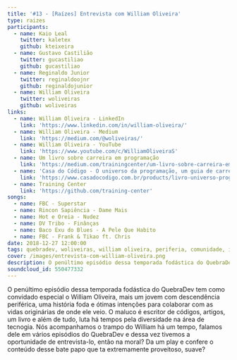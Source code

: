 ```yaml
---
title: '#13 - [Raízes] Entrevista com William Oliveira'
type: raizes
participants:
  - name: Kaio Leal
    twitter: kaletex
    github: kteixeira
  - name: Gustavo Castilião
    twitter: gucastiliao
    github: gucastiliao
  - name: Reginaldo Junior
    twitter: reginaldoojnr
    github: reginaldojunior
  - name: William Oliveira
    twitter: woliveiras
    github: woliveiras
links:
  - name: William Oliveira - LinkedIn
    link: 'https://www.linkedin.com/in/william-oliveira/'
  - name: William Oliveira - Medium
    link: 'https://medium.com/@woliveiras/'
  - name: William Oliveira - YouTube
    link: 'https://www.youtube.com/c/WilliamOliveiraS'
  - name: Um livro sobre carreira em programação
    link: 'https://medium.com/trainingcenter/um-livro-sobre-carreira-em-programa%C3%A7%C3%A3o-d3eaeac00a67'
  - name: 'Casa do Código - O universo da programação, um guia de carreira em desenvolvimento de software'
    link: 'https://www.casadocodigo.com.br/products/livro-universo-programacao'
  - name: Training Center
    link: 'https://github.com/training-center'
songs:
  - name: FBC - Superstar
  - name: Rincon Sapiência - Dame Mais
  - name: Hot e Oreia - Nudez
  - name: DV Tribo - Finânças
  - name: Baco Exu do Blues - A Pele Que Habito
  - name: FBC - Frank & Tikao ft. Chris
date: 2018-12-27 12:00:00
tags: quebradev, woliveiras, william oliveira, periferia, comunidade, inclusao, conhecimento, raízes
cover: /images/entrevista-com-william-oliveira.png
description: O penúltimo episódio dessa temporada fodástica do QuebraDev tem como convidado especial o William Oliveira, mais um jovem com descendência periférica, uma história foda e ótimas intenções para colaborar com as vidas originárias de onde ele veio. 
soundcloud_id: 550477332
---
```


O penúltimo episódio dessa temporada fodástica do QuebraDev tem como convidado especial o William Oliveira, mais um jovem com descendência periférica, uma história foda e ótimas intenções para colaborar com as vidas originárias de onde ele veio. 
O maluco é escritor de códigos, artigos, um livro e além de tudo, luta há tempos pela diversidade na área de tecnogia. Nós acompanhamos o trampo do William há um tempo, falamos dele em vários episódios do QuebraDev e dessa vez tivemos a oportunidade de entrevista-lo, então na moral? Da um play e confere o conteúdo desse bate papo que ta extremamente proveitoso, suave?